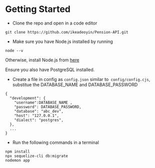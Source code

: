# Getting Started
- Clone the repo and open in a code editor

```
git clone https://github.com/ikeadeoyin/Pension-API.git

```
- Make sure you have Node.js installed by running

```
node --v

```

Otherwise, install Node.js from [here ](https://nodejs.org/en/)

Ensure you also have PostgreSQL installed.

- Create a file in config as `config.json` similar to` config/config.cjs`, substitue the DATABASE_NAME and DATABASE_PASSWORD

```
{
  "development": {
    "username":DATABASE_NAME ,
    "password": DATABASE_PASSWORD,
    "database": "abc_dev",
    "host": "127.0.0.1",
    "dialect": "postgres",
  },
  ...
}

```
- Run the following commands in a terminal
```
npm install
npx sequelize-cli db:migrate
nodemon app
```